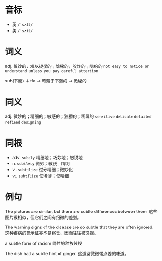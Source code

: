 # 音标

- 英 `/'sʌtl/`
- 美 `/'sʌtl/`

# 词义

adj. 微妙的，难以捉摸的；诡秘的，狡诈的；隐约的
`not easy to notice or understand unless you pay careful attention`



sub(下面) ＋ tle → 暗藏于下面的 → 诡秘的

# 同义

adj. 微妙的；精细的；敏感的；狡猾的；稀薄的
`sensitive` `delicate` `detailed` `refined` `designing`

# 同根

- adv. `subtly` 精细地；巧妙地；敏锐地
- n. `subtlety` 微妙；敏锐；精明
- vi. `subtilize` 过分精细；微妙化
- vt. `subtilize` 使稀薄；使精细

# 例句

The pictures are similar, but there are subtle differences between them.
这些图片很相似，但它们之间有细微的差别。

The warning signs of the disease are so subtle that they are often ignored.
这种疾病的警示征兆不易察觉，因而往往被忽视。

a subtle form of racism
隐性的种族歧视

The dish had a subtle hint of ginger.
这道菜微微带点姜的味道。


